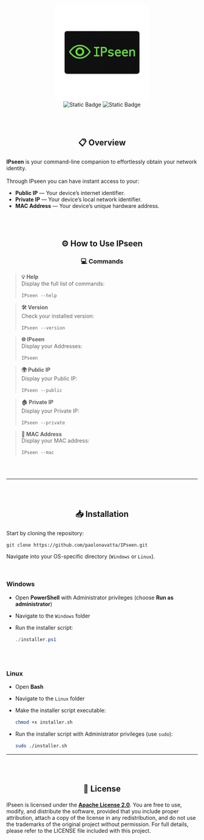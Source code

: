 <div align="center">
 
  <img width="250" height="250" alt="IPseen" src="IPseen.png" /> <br>
  ![Static Badge](https://img.shields.io/badge/Version%20-%200.1.0%20-%20black?style=for-the-badge)
  ![Static Badge](https://img.shields.io/badge/License-Apache-Orange?style=for-the-badge&color=orange)
  
</div>

<br>
<br>

##  <p align="center">📋 Overview</p>

**IPseen** is your command-line companion to effortlessly obtain your network identity. <br><br> Through IPseen you can have instant access to your:

- **Public IP** — Your device’s internet identifier.
- **Private IP** — Your device’s local network identifier. 
- **MAC Address** — Your device’s unique hardware address.
  
<br>
<br>

## <p align="center">⚙️ How to Use IPseen</p>

### <p align="center">💻 Commands</p>

> **💡 Help**  
> Display the full list of commands:  
> ```
> IPseen --help
> ```

> **🛠️ Version**  
> Check your installed version:  
> ```
> IPseen --version
> ```

> **🌐 IPseen**  
> Display your Addresses:  
> ```
> IPseen
> ```

> **🌍 Public IP**  
> Display your Public IP:  
> ```
> IPseen --public
> ```

> **🏠 Private IP**  
> Display your Private IP:  
> ```
> IPseen --private
> ```

> **🧬 MAC Address**  
> Display your MAC address:  
> ```
> IPseen --mac
> ```

<br>
<br>

---

<br>
<br>

## <p align="center">📥 Installation</p>

Start by cloning the repository:
```
git clone https://github.com/paolonavatta/IPseen.git
```

Navigate into your OS-specific directory (`Windows` or `Linux`).

<br>

### Windows

- Open **PowerShell** with Administrator privileges (choose **Run as administrator**)
- Navigate to the `Windows` folder
- Run the installer script:
  
  ```powershell
  ./installer.ps1
  ```
<br>
<br>

### Linux

- Open **Bash**
- Navigate to the `Linux` folder
- Make the installer script executable:

  ```bash
  chmod +x installer.sh
  ```
  
- Run the installer script with Administrator privileges (use `sudo`):
  
  ```bash
  sudo ./installer.sh
  ```

---

<br>
<br>


## <p align="center">📄 License</p>

IPseen is licensed under the [**Apache License 2.0**](./LICENSE). You are free to use, modify, and distribute the software, provided that you include proper attribution, attach a copy of the license in any redistribution, and do not use the trademarks of the original project without permission. For full details, please refer to the LICENSE file included with this project.
